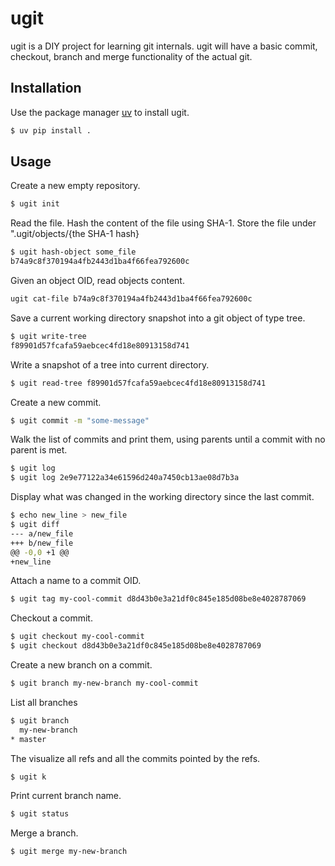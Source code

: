 # ugit

ugit is a DIY project for learning git internals. ugit will have a basic commit, checkout, branch and merge functionality of the actual git.

## Installation

Use the package manager [uv](https://docs.astral.sh/uv/getting-started/installation/) to install ugit.

```bash
$ uv pip install .
```

## Usage

Create a new empty repository.

```bash
$ ugit init
```
Read the file. Hash the content of the file using SHA-1. Store the file under ".ugit/objects/{the SHA-1 hash}
```bash
$ ugit hash-object some_file
b74a9c8f370194a4fb2443d1ba4f66fea792600c
```

Given an object OID, read objects content.
```bash
ugit cat-file b74a9c8f370194a4fb2443d1ba4f66fea792600c
```

Save a current working directory snapshot into a git object of type tree.
```bash
$ ugit write-tree
f89901d57fcafa59aebcec4fd18e80913158d741
```

Write a snapshot of a tree into current directory.
```bash
$ ugit read-tree f89901d57fcafa59aebcec4fd18e80913158d741
```

Create a new commit.
```bash
$ ugit commit -m "some-message"
```

Walk the list of commits and print them, using parents until a commit with no parent is met.

```bash
$ ugit log
$ ugit log 2e9e77122a34e61596d240a7450cb13ae08d7b3a
```

Display what was changed in the working directory since the last commit.
```bash
$ echo new_line > new_file
$ ugit diff
--- a/new_file
+++ b/new_file
@@ -0,0 +1 @@
+new_line

```

Attach a name to a commit OID.
```bash
$ ugit tag my-cool-commit d8d43b0e3a21df0c845e185d08be8e4028787069

```

Checkout a commit.
```bash
$ ugit checkout my-cool-commit
$ ugit checkout d8d43b0e3a21df0c845e185d08be8e4028787069

```

Create a new branch on a commit.
```bash
$ ugit branch my-new-branch my-cool-commit
```

List all branches
```bash
$ ugit branch
  my-new-branch
* master
```
The visualize all refs and all the commits pointed by the refs.
```bash
$ ugit k
```

Print current branch name.
```bash
$ ugit status
```

Merge a branch.
```bash
$ ugit merge my-new-branch
```